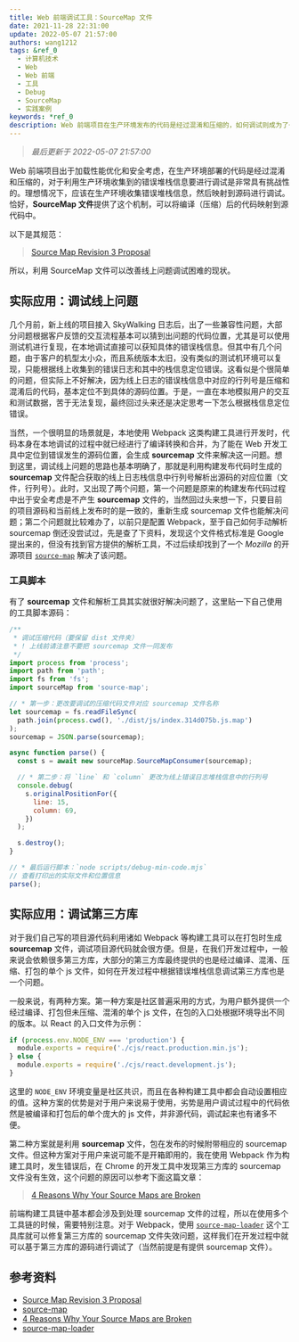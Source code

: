 ```yaml
---
title: Web 前端调试工具：SourceMap 文件
date: 2021-11-28 22:31:00
update: 2022-05-07 21:57:00
authors: wang1212
tags: &ref_0
  - 计算机技术
  - Web
  - Web 前端
  - 工具
  - Debug
  - SourceMap
  - 实践案例
keywords: *ref_0
description: Web 前端项目在生产环境发布的代码是经过混淆和压缩的，如何调试则成为了一个难题，SourceMap 文件则是一个解决该问题时可以利用的很好的工具。
---
```


> _最后更新于 2022-05-07 21:57:00_

Web 前端项目出于加载性能优化和安全考虑，在生产环境部署的代码是经过混淆和压缩的，对于利用生产环境收集到的错误堆栈信息要进行调试是非常具有挑战性的。理想情况下，应该在生产环境收集错误堆栈信息，然后映射到源码进行调试。恰好，**SourceMap 文件**提供了这个机制，可以将编译（压缩）后的代码映射到源代码中。

<!-- truncate -->

以下是其规范：

> [Source Map Revision 3 Proposal](https://sourcemaps.info/spec.html)

所以，利用 SourceMap 文件可以改善线上问题调试困难的现状。

## 实际应用：调试线上问题

几个月前，新上线的项目接入 SkyWalking 日志后，出了一些兼容性问题，大部分问题根据客户反馈的交互流程基本可以猜到出问题的代码位置，尤其是可以使用测试机进行复现，在本地调试直接可以获知具体的错误栈信息。但其中有几个问题，由于客户的机型太小众，而且系统版本太旧，没有类似的测试机环境可以复现，只能根据线上收集到的错误日志和其中的栈信息定位错误。这看似是个很简单的问题，但实际上不好解决，因为线上日志的错误栈信息中对应的行列号是压缩和混淆后的代码，基本定位不到具体的源码位置。于是，一直在本地模拟用户的交互和测试数据，苦于无法复现，最终回过头来还是决定思考一下怎么根据栈信息定位错误。

当然，一个很明显的场景就是，本地使用 Webpack 这类构建工具进行开发时，代码本身在本地调试的过程中就已经进行了编译转换和合并，为了能在 Web 开发工具中定位到错误发生的源码位置，会生成 **sourcemap** 文件来解决这一问题。想到这里，调试线上问题的思路也基本明确了，那就是利用构建发布代码时生成的 **sourcemap** 文件配合获取的线上日志栈信息中行列号解析出源码的对应位置（文件，行列号）。此时，又出现了两个问题，第一个问题是原来的构建发布代码过程中出于安全考虑是不产生 **sourcemap** 文件的，当然回过头来想一下，只要目前的项目源码和当前线上发布时的是一致的，重新生成 sourcemap 文件也能解决问题；第二个问题就比较难办了，以前只是配置 Webpack，至于自己如何手动解析 sourcemap 倒还没尝试过，先是查了下资料，发现这个文件格式标准是 Google 提出来的，但没有找到官方提供的解析工具，不过后续却找到了一个 _Mozilla_ 的开源项目 [`source-map`](https://github.com/mozilla/source-map) 解决了该问题。

### 工具脚本

有了 **sourcemap** 文件和解析工具其实就很好解决问题了，这里贴一下自己使用的工具脚本源码：

```js
/**
 * 调试压缩代码（要保留 dist 文件夹）
 * ! 上线前请注意不要把 sourcemap 文件一同发布
 */
import process from 'process';
import path from 'path';
import fs from 'fs';
import sourceMap from 'source-map';

// * 第一步：更改要调试的压缩代码文件对应 sourcemap 文件名称
let sourcemap = fs.readFileSync(
  path.join(process.cwd(), './dist/js/index.314d075b.js.map')
);
sourcemap = JSON.parse(sourcemap);

async function parse() {
  const s = await new sourceMap.SourceMapConsumer(sourcemap);

  // * 第二步：将 `line` 和 `column` 更改为线上错误日志堆栈信息中的行列号
  console.debug(
    s.originalPositionFor({
      line: 15,
      column: 69,
    })
  );

  s.destroy();
}

// * 最后运行脚本：`node scripts/debug-min-code.mjs`
// 查看打印出的实际文件和位置信息
parse();
```

## 实际应用：调试第三方库

对于我们自己写的项目源代码利用诸如 Webpack 等构建工具可以在打包时生成 **sourcemap** 文件，调试项目源代码就会很方便。但是，在我们开发过程中，一般来说会依赖很多第三方库，大部分的第三方库最终提供的也是经过编译、混淆、压缩、打包的单个 js 文件，如何在开发过程中根据错误堆栈信息调试第三方库也是一个问题。

一般来说，有两种方案。第一种方案是社区普遍采用的方式，为用户额外提供一个经过编译、打包但未压缩、混淆的单个 js 文件，在包的入口处根据环境导出不同的版本。以 React 的入口文件为示例：

```js
if (process.env.NODE_ENV === 'production') {
  module.exports = require('./cjs/react.production.min.js');
} else {
  module.exports = require('./cjs/react.development.js');
}
```

这里的 `NODE_ENV` 环境变量是社区共识，而且在各种构建工具中都会自动设置相应的值。这种方案的优势是对于用户来说易于使用，劣势是用户调试过程中的代码依然是被编译和打包后的单个庞大的 js 文件，并非源代码，调试起来也有诸多不便。

第二种方案就是利用 **sourcemap** 文件，包在发布的时候附带相应的 sourcemap 文件。但这种方案对于用户来说可能不是开箱即用的，我在使用 Webpack 作为构建工具时，发生错误后，在 Chrome 的开发工具中发现第三方库的 sourcemap 文件没有生效，这个问题的原因可以参考下面这篇文章：

> [4 Reasons Why Your Source Maps are Broken](https://blog.sentry.io/2018/10/18/4-reasons-why-your-source-maps-are-broken)

前端构建工具链中基本都会涉及到处理 sourcemap 文件的过程，所以在使用多个工具链的时候，需要特别注意。对于 Webpack，使用 [`source-map-loader`](https://github.com/webpack-contrib/source-map-loader) 这个工具库就可以修复第三方库的 sourcemap 文件失效问题，这样我们在开发过程中就可以基于第三方库的源码进行调试了（当然前提是有提供 sourcemap 文件）。

## 参考资料

- [Source Map Revision 3 Proposal](https://sourcemaps.info/spec.html)
- [source-map](https://github.com/mozilla/source-map)
- [4 Reasons Why Your Source Maps are Broken](https://blog.sentry.io/2018/10/18/4-reasons-why-your-source-maps-are-broken)
- [source-map-loader](https://github.com/webpack-contrib/source-map-loader)
